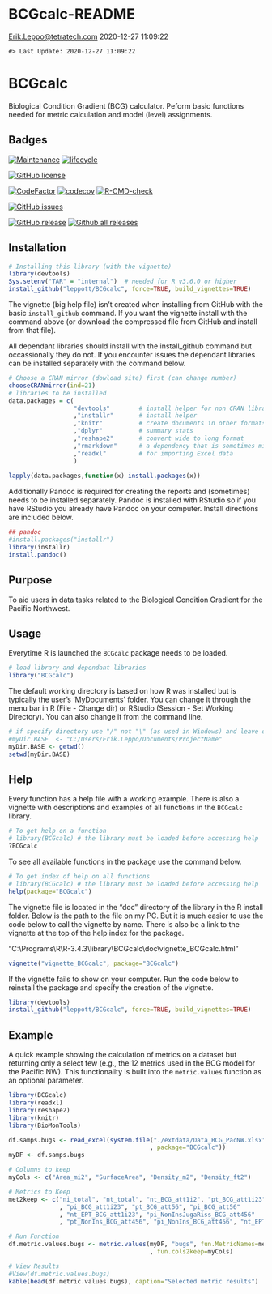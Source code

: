 BCGcalc-README
================
<Erik.Leppo@tetratech.com>
2020-12-27 11:09:22

<!-- README.md is generated from README.Rmd. Please edit that file -->

    #> Last Update: 2020-12-27 11:09:22

# BCGcalc

Biological Condition Gradient (BCG) calculator. Peform basic functions
needed for metric calculation and model (level) assignments.

## Badges

[![Maintenance](https://img.shields.io/badge/Maintained%3F-yes-green.svg)](https://GitHub.com/leppott/BCGcalc/graphs/commit-activity)
[![lifecycle](https://img.shields.io/badge/lifecycle-stable-green.svg)](https://www.tidyverse.org/lifecycle/#stable)

[![GitHub
license](https://img.shields.io/github/license/leppott/BCGcalc.svg)](https://github.com/leppott/BCGcalc/blob/master/LICENSE)

[![CodeFactor](https://www.codefactor.io/repository/github/leppott/BCGcalc/badge)](https://www.codefactor.io/repository/github/leppott/BCGcalc)
[![codecov](https://codecov.io/gh/leppott/BCGcalc/branch/master/graph/badge.svg)](https://codecov.io/gh/leppott/BCGcalc)
[![R-CMD-check](https://github.com/leppott/BCGcalc/workflows/R-CMD-check/badge.svg)](https://github.com/leppott/BCGcalc/actions)

[![GitHub
issues](https://img.shields.io/github/issues/leppott/BCGcalc.svg)](https://GitHub.com/leppott/BCGcalc/issues/)

[![GitHub
release](https://img.shields.io/github/release/leppott/BCGcalc.svg)](https://GitHub.com/leppott/BCGcalc/releases/)
[![Github all
releases](https://img.shields.io/github/downloads/leppott/BCGcalc/total.svg)](https://GitHub.com/leppott/BCGcalc/releases/)

## Installation

``` r
# Installing this library (with the vignette)
library(devtools) 
Sys.setenv("TAR" = "internal")  # needed for R v3.6.0 or higher
install_github("leppott/BCGcalc", force=TRUE, build_vignettes=TRUE)
```

The vignette (big help file) isn’t created when installing from GitHub
with the basic `install_github` command. If you want the vignette
install with the command above (or download the compressed file from
GitHub and install from that file).

All dependant libraries should install with the install\_github command
but occassionally they do not. If you encounter issues the dependant
libraries can be installed separately with the command below.

``` r
# Choose a CRAN mirror (dowload site) first (can change number)
chooseCRANmirror(ind=21) 
# libraries to be installed
data.packages = c(                  
                  "devtools"        # install helper for non CRAN libraries
                  ,"installr"       # install helper
                  ,"knitr"          # create documents in other formats (e.g., PDF or Word)
                  ,"dplyr"          # summary stats
                  ,"reshape2"       # convert wide to long format
                  ,"rmarkdown"      # a dependency that is sometimes missed.
                  ,"readxl"         # for importing Excel data
                  )
                  
lapply(data.packages,function(x) install.packages(x))
```

Additionally Pandoc is required for creating the reports and (sometimes)
needs to be installed separately. Pandoc is installed with RStudio so if
you have RStudio you already have Pandoc on your computer. Install
directions are included below.

``` r
## pandoc
#install.packages("installr")
library(installr)
install.pandoc()
```

## Purpose

To aid users in data tasks related to the Biological Condition Gradient
for the Pacific Northwest.

## Usage

Everytime R is launched the `BCGcalc` package needs to be loaded.

``` r
# load library and dependant libraries
library("BCGcalc")
```

The default working directory is based on how R was installed but is
typically the user’s ‘MyDocuments’ folder. You can change it through the
menu bar in R (File - Change dir) or RStudio (Session - Set Working
Directory). You can also change it from the command line.

``` r
# if specify directory use "/" not "\" (as used in Windows) and leave off final "/" (example below).
#myDir.BASE  <- "C:/Users/Erik.Leppo/Documents/ProjectName"
myDir.BASE <- getwd()
setwd(myDir.BASE)
```

## Help

Every function has a help file with a working example. There is also a
vignette with descriptions and examples of all functions in the
`BCGcalc` library.

``` r
# To get help on a function
# library(BCGcalc) # the library must be loaded before accessing help
?BCGcalc
```

To see all available functions in the package use the command below.

``` r
# To get index of help on all functions
# library(BCGcalc) # the library must be loaded before accessing help
help(package="BCGcalc")
```

The vignette file is located in the “doc” directory of the library in
the R install folder. Below is the path to the file on my PC. But it is
much easier to use the code below to call the vignette by name. There is
also be a link to the vignette at the top of the help index for the
package.

“C:\\Programs\\R\\R-3.4.3\\library\\BCGcalc\\doc\\vignette\_BCGcalc.html”

``` r
vignette("vignette_BCGcalc", package="BCGcalc")
```

If the vignette fails to show on your computer. Run the code below to
reinstall the package and specify the creation of the vignette.

``` r
library(devtools)
install_github("leppott/BCGcalc", force=TRUE, build_vignettes=TRUE)
```

## Example

A quick example showing the calculation of metrics on a dataset but
returning only a select few (e.g., the 12 metrics used in the BCG model
for the Pacific NW). This functionality is built into the
`metric.values` function as an optional parameter.

``` r
library(BCGcalc)
library(readxl)
library(reshape2)
library(knitr)
library(BioMonTools)

df.samps.bugs <- read_excel(system.file("./extdata/Data_BCG_PacNW.xlsx"
                                       , package="BCGcalc"))
myDF <- df.samps.bugs

# Columns to keep
myCols <- c("Area_mi2", "SurfaceArea", "Density_m2", "Density_ft2")

# Metrics to Keep
met2keep <- c("ni_total", "nt_total", "nt_BCG_att1i2", "pt_BCG_att1i23"
              , "pi_BCG_att1i23", "pt_BCG_att56", "pi_BCG_att56"
              , "nt_EPT_BCG_att1i23", "pi_NonInsJugaRiss_BCG_att456"
              , "pt_NonIns_BCG_att456", "pi_NonIns_BCG_att456", "nt_EPT")

# Run Function
df.metric.values.bugs <- metric.values(myDF, "bugs", fun.MetricNames=met2keep
                                       , fun.cols2keep=myCols)

# View Results
#View(df.metric.values.bugs)
kable(head(df.metric.values.bugs), caption="Selected metric results")
```

